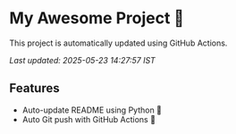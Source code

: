 # My Awesome Project 🚀

This project is automatically updated using GitHub Actions.

_Last updated: 2025-05-23 14:27:57 IST_

## Features
- Auto-update README using Python 🐍
- Auto Git push with GitHub Actions 🤖
